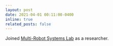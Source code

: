 ```yaml
---
layout: post
date: 2021-04-01 00:11:00-0400
inline: true
related_posts: false
---
```


Joined [Multi-Robot Systems Lab](https://mrs.fel.cvut.cz) as a researcher.
